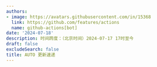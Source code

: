 ```yaml
---
authors:
- image: https://avatars.githubusercontent.com/in/15368
  link: https://github.com/features/actions
  name: github-actions[bot]
date: '2024-07-18'
description: 时间跨度：（北京时间）2024-07-17 17时至今
draft: false
excludeSearch: false
title: AUTO 更新速递
---
```


